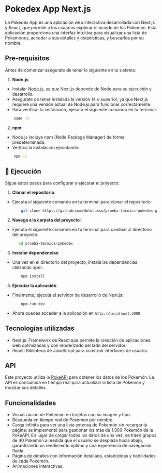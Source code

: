# Pokedex App Next.js
La Pokedex App es una aplicación web interactiva desarrollada con Next.js y React, que permite a los usuarios explorar el mundo de los Pokemón. Esta aplicación proporciona una interfaz intuitiva para visualizar una lista de Pokemones, acceder a sus detalles y estadísticas, y buscarlos por su nombre.

## Pre-requisitos
Antes de comenzar asegurate de tener lo siguiente en tu sistema:

1. **Node.js**:
- Instalar [Node.js](https://nodejs.org/en), ya que Next.js depende de Node para su ejecución y desarrollo.
- Asegúrate de tener instalada la versión 14 o superior, ya que Next.js requiere una versión actual de Node.js para funcionar correctamente.
- Para verificar la instalación, ejecuta el siguiente comando en tu terminal:
 ```bash
     node -v
 ```
2. **npm**:
- Node.js incluye npm (Node Package Manager) de forma predeterminada.
- Verifica la instalación ejecutando:
 ```bash
     npm -v
 ```
## 🚀 Ejecución
Sigue estos pasos para configurar y ejecutar el proyecto:

1. **Clonar el repositorio**:
- Ejecuta el siguiente comando en tu terminal para clonar el repositorio:
   ```bash
       git clone https://github.com/dolorusso/prueba-tecnica-pokedex.git
   ```
2. **Navega a la carpeta del proyecto**:
- Ejecuta el siguiente comando en tu terminal para cambiar al directorio del proyecto:
  ```bash
     cd prueba-tecnica-pokedex
  ```
3. **Instalar dependencias**:
- Una vez en el directorio del proyecto, instala las dependencias utilizando npm:
    ```bash
        npm install
    ```
4. **Ejecutar la aplicación**:
- Finalmente, ejecuta el servidor de desarrollo de Next.js:
    ```bash
        npm run dev
    ```
- Ahora puedes acceder a la aplicación en  `http://localhost:3000`

## Tecnologías utilizadas
- Next.js: Framework de React que permite la creación de aplicaciones web optimizadas y con renderizado del lado del servidor.
- React: Biblioteca de JavaScript para construir interfaces de usuario.

## API 
Este proyecto utiliza la [PokeAPI](https://pokeapi.co/) para obtener los datos de los Pokemón. La API es consumida en tiempo real para actualizar la lista de Pokemón y mostrar sus detalles.

## Funcionalidades
- Visualización de Pokemon en tarjetas con su imagen y tipo.
- Búsqueda en tiempo real de Pokemon por nombre.
- Carga infinita para ver una lista extensa de Pokemón sin recargar la página: se implementó para gestionar los más de 1.000 Pokemón de la PokeAPI. En lugar de cargar todos los datos de una vez, se traen grupos de 40 Pokemón a medida que el usuario se desplaza hacia abajo, garantizando un rendimiento óptimo y una experiencia de navegación fluida.
- Página de detalles con información detallada, estadísticas y habilidades de cada Pokemón.
- Animaciones interactivas.
